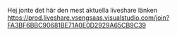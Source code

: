 Hej jonte det här den mest aktuella liveshare länken https://prod.liveshare.vsengsaas.visualstudio.com/join?FA3BF6BBC90681BE71A0E0D2929A65CB9C39
